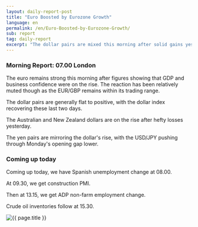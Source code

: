 ```yaml
---
layout: daily-report-post
title: "Euro Boosted by Eurozone Growth"
language: en
permalink: /en/Euro-Boosted-by-Eurozone-Growth/
sub: report
tag: daily-report
excerpt: "The dollar pairs are mixed this morning after solid gains yesterday which saw the EUR/USD extend its winning run. The EUR/USD is off slightly this morning though, while the GBP/USD and AUD/USD makes gains ..."
---
```

### Morning Report: 07.00 London

The euro remains strong this morning after figures showing that GDP and business confidence were on the rise. The reaction has been relatively muted though as the EUR/GBP remains within its trading range. 

The dollar pairs are generally flat to positive, with the dollar index recovering these last two days. 

The Australian and New Zealand dollars are on the rise after hefty losses yesterday. 

The yen pairs are mirroring the dollar's rise, with the USD/JPY pushing through Monday's opening gap lower. 

### Coming up today

Coming up today, we have Spanish unemployment change at 08.00. 

At 09.30, we get construction PMI. 

Then at 13.15, we get ADP non-farm employment change. 

Crude oil inventories follow at 15.30. 


<p><img src="{{ "/assets/images/daily-report/2017-08-02_07-13-53.jpg" | relative_url }}" alt="{{ page.title }}" title="{{ page.title }}"></p>